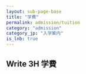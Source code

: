 ```yaml
---
layout: sub-page-base
title: "学費"
permalink: admission/tuition
category: "admission"
category_jp: "入学案内"
is_lnb: true
---
```


## Write 3H 学費
